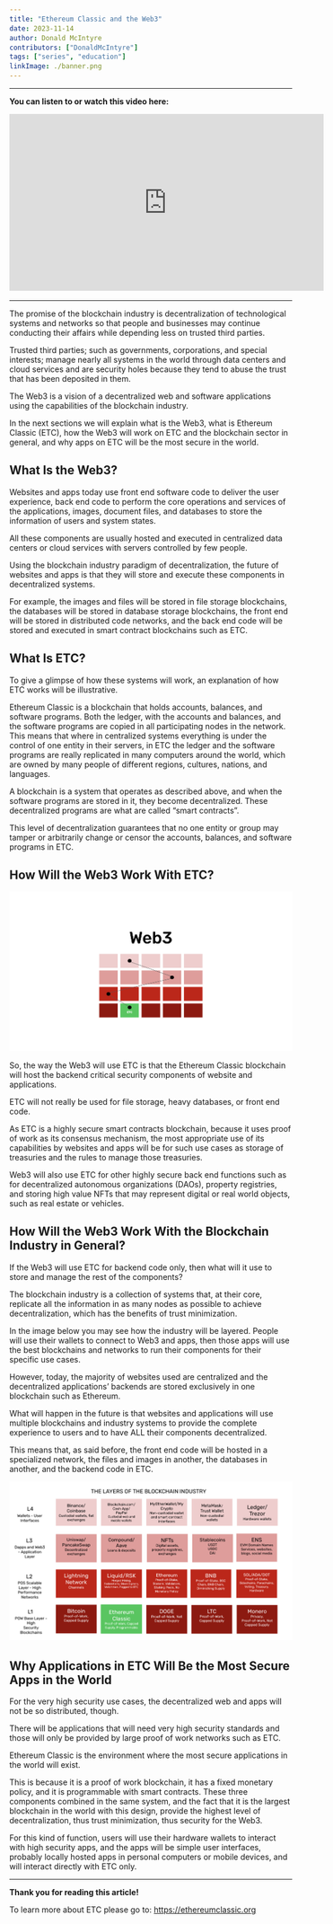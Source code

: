```yaml
---
title: "Ethereum Classic and the Web3"
date: 2023-11-14
author: Donald McIntyre
contributors: ["DonaldMcIntyre"]
tags: ["series", "education"]
linkImage: ./banner.png
---
```


---
**You can listen to or watch this video here:**

<iframe width="560" height="315" src="https://www.youtube.com/embed/aVcb8XfaODY?si=jK7WjtUGmauvahEf" title="YouTube video player" frameborder="0" allow="accelerometer; autoplay; clipboard-write; encrypted-media; gyroscope; picture-in-picture; web-share" allowfullscreen></iframe>

---

The promise of the blockchain industry is decentralization of technological systems and networks so that people and businesses may continue conducting their affairs while depending less on trusted third parties.

Trusted third parties; such as governments, corporations, and special interests; manage nearly all systems in the world through data centers and cloud services and are security holes because they tend to abuse the trust that has been deposited in them.

The Web3 is a vision of a decentralized web and software applications using the capabilities of the blockchain industry.

In the next sections we will explain what is the Web3, what is Ethereum Classic (ETC), how the Web3 will work on ETC and the blockchain sector in general, and why apps on ETC will be the most secure in the world.

## What Is the Web3?

Websites and apps today use front end software code to deliver the user experience, back end code to perform the core operations and services of the applications, images, document files, and databases to store the information of users and system states.

All these components are usually hosted and executed in centralized data centers or cloud services with servers controlled by few people.

Using the blockchain industry paradigm of decentralization, the future of websites and apps is that they will store and execute these components in decentralized systems.

For example, the images and files will be stored in file storage blockchains, the databases will be stored in database storage blockchains, the front end will be stored in distributed code networks, and the back end code will be stored and executed in smart contract blockchains such as ETC.

## What Is ETC?

To give a glimpse of how these systems will work, an explanation of how ETC works will be illustrative.

Ethereum Classic is a blockchain that holds accounts, balances, and software programs. Both the ledger, with the accounts and balances, and the software programs are copied in all participating nodes in the network. This means that where in centralized systems everything is under the control of one entity in their servers, in ETC the ledger and the software programs are really replicated in many computers around the world, which are owned by many people of different regions, cultures, nations, and languages. 

A blockchain is a system that operates as described above, and when the software programs are stored in it, they become decentralized. These decentralized programs are what are called “smart contracts”.

This level of decentralization guarantees that no one entity or group may tamper or arbitrarily change or censor the accounts, balances, and software programs in ETC.

## How Will the Web3 Work With ETC?

![](./banner.png)

So, the way the Web3 will use ETC is that the Ethereum Classic blockchain will host the backend critical security components of website and applications. 

ETC will not really be used for file storage, heavy databases, or front end code.

As ETC is a highly secure smart contracts blockchain, because it uses proof of work as its consensus mechanism, the most appropriate use of its capabilities by websites and apps will be for such use cases as storage of treasuries and the rules to manage those treasuries.

Web3 will also use ETC for other highly secure back end functions such as for decentralized autonomous organizations (DAOs), property registries, and storing high value NFTs that may represent digital or real world objects, such as real estate or vehicles.

## How Will the Web3 Work With the Blockchain Industry in General?

If the Web3 will use ETC for backend code only, then what will it use to store and manage the rest of the components? 

The blockchain industry is a collection of systems that, at their core, replicate all the information in as many nodes as possible to achieve decentralization, which has the benefits of trust minimization.

In the image below you may see how the industry will be layered. People will use their wallets to connect to Web3 and apps, then those apps will use the best blockchains and networks to run their components for their specific use cases.

However, today, the majority of websites used are centralized and the decentralized applications’ backends are stored exclusively in one blockchain such as Ethereum.

What will happen in the future is that websites and applications will use multiple blockchains and industry systems to provide the complete experience to users and to have ALL their components decentralized.

This means that, as said before, the front end code will be hosted in a specialized network, the files and images in another, the databases in another, and the backend code in ETC.

![](./1.png)

## Why Applications in ETC Will Be the Most Secure Apps in the World

For the very high security use cases, the decentralized web and apps will not be so distributed, though.

There will be applications that will need very high security standards and those will only be provided by large proof of work networks such as ETC.

Ethereum Classic is the environment where the most secure applications in the world will exist.

This is because it is a proof of work blockchain, it has a fixed monetary policy, and it is programmable with smart contracts. These three components combined in the same system, and the fact that it is the largest blockchain in the world with this design, provide the highest level of decentralization, thus trust minimization, thus security for the Web3.

For this kind of function, users will use their hardware wallets to interact with high security apps, and the apps will be simple user interfaces, probably locally hosted apps in personal computers or mobile devices, and will interact directly with ETC only.

---

**Thank you for reading this article!**

To learn more about ETC please go to: https://ethereumclassic.org
